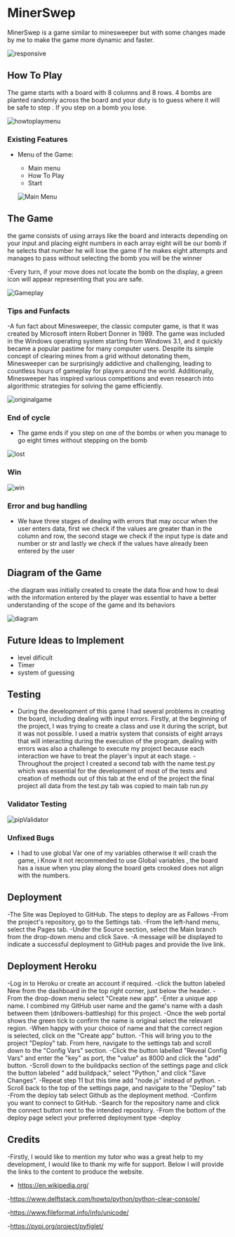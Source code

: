 # MinerSwep
 
MinerSwep is a game similar to minesweeper but with some changes made by me to make the game more dynamic and faster.

![responsive]()

## How To Play

 The game starts with a board with 8 columns and 8 rows. 4 bombs are planted randomly across the board and your duty is to guess where it will be safe to step . If you step on a bomb you lose.

 ![howtoplaymenu](https://github.com/dhardi/minerswep/blob/main/assets/images/howtoplay.PNG)

### Existing Features
  
- Menu of the Game:
  - Main menu
  - How To Play
  - Start

  ![Main Menu](https://github.com/dhardi/minerswep/blob/main/assets/images/menu_game.PNG)

## The Game 
  the game consists of using arrays like the board and interacts depending on your input and placing eight numbers in each array eight will be our bomb if he selects that number he will lose the game if he makes eight attempts and manages to pass without selecting the bomb you will be the winner
   
 -Every turn, if your move does not locate the bomb on the display, a green icon will appear representing that you are safe.
 
  ![Gameplay](https://github.com/dhardi/minerswep/blob/main/assets/images/turn.PNG)


### Tips and Funfacts
  -A fun fact about Minesweeper, the classic computer game, is that it was created by Microsoft intern Robert Donner in 1989. The game was included in the Windows operating system starting from Windows 3.1, and it quickly became a popular pastime for many computer users. Despite its simple concept of clearing mines from a grid without detonating them, Minesweeper can be surprisingly addictive and challenging, leading to countless hours of gameplay for players around the world. Additionally, Minesweeper has inspired various competitions and even research into algorithmic strategies for solving the game efficiently.

 ![originalgame](https://github.com/dhardi/minerswep/blob/main/assets/images/minesweeper.png)

 ### End of cycle
   - The game ends if you step on one of the bombs or when you manage to go eight times without stepping on the bomb

  ![lost](https://github.com/dhardi/minerswep/blob/main/assets/images/lost.PNG)

  ### Win
   ![win](https://github.com/dhardi/minerswep/blob/main/assets/images/win.PNG)


  ### Error and bug handling
  - We have three stages of dealing with errors that may occur when the user enters data, first we check if the values are greater than in the column and row, the second stage we check if the input type is date and number or str and lastly we check if the values have already been entered by the user

## Diagram of the Game

-the diagram was initially created to create the data flow and how to deal with the information entered by the player was essential to have a better understanding of the scope of the game and its behaviors

![diagram](https://github.com/dhardi/minerswep/blob/main/assets/images/diagram.PNG)

## Future Ideas to Implement 

- level dificult 
- Timer
- system of guessing 
 

## Testing 
- During the development of this game I had several problems in creating the board, including dealing with input errors. Firstly, at the beginning of the project, I was trying to create a class and use it during the script, but it was not possible. I used a matrix system that consists of eight arrays that will interacting during the execution of the program, dealing with errors was also a challenge to execute my project because each interaction we have to treat the player's input at each stage.
-Throughout the project I created a second tab with the name test.py which was essential for the development of most of the tests and creation of methods out of this tab at the end of the project the final project all data from the test.py tab was copied to main tab run.py


### Validator Testing 
![pipValidator](https://github.com/dhardi/minerswep/blob/main/assets/images/validation_errors.PNG)


### Unfixed Bugs
- I had to use global Var one of my variables otherwise it will crash the game, i Know it not recommended to use Global variables , the board has a issue when you play along the board gets crooked does not align with the numbers.



## Deployment 

-The Site was Deployed to GitHub. The steps to deploy are as Fallows
-From the project's repository, go to the Settings tab.
-From the left-hand menu, select the Pages tab.
-Under the Source section, select the Main branch from the drop-down menu and click Save.
-A message will be displayed to indicate a successful deployment to GitHub pages and provide the live link.

## Deployment Heroku

-Log in to Heroku or create an account if required.
-click the button labeled New from the dashboard in the top right corner, just below the header.
-From the drop-down menu select "Create new app".
-Enter a unique app name. I combined my GitHub user name and the game's name with a dash between them (dnlbowers-battleship) for this project.
-Once the web portal shows the green tick to confirm the name is original select the relevant region. 
-When happy with your choice of name and that the correct region is selected, click on the "Create app" button.
-This will bring you to the project "Deploy" tab. From here, navigate to the settings tab and scroll down to the "Config Vars" section.
-Click the button labelled "Reveal Config Vars" and enter the "key" as port, the "value" as 8000 and click the "add" button.
-Scroll down to the buildpacks section of the settings page and click the button labeled " add buildpack," select "Python," and click "Save Changes".
-Repeat step 11 but this time add "node.js" instead of python.
-Scroll back to the top of the settings page, and navigate to the "Deploy" tab
-From the deploy tab select Github as the deployment method.
-Confirm you want to connect to GitHub.
-Search for the repository name and click the connect button next to the intended repository.
-From the bottom of the deploy page select your preferred deployment type
-deploy


## Credits

 -Firstly, I would like to mention my tutor who was a great help to my development, I would like to thank my wife for support. Below I will provide the links to the content to produce the website.

  - https://en.wikipedia.org/

  -https://www.delftstack.com/howto/python/python-clear-console/

  -https://www.fileformat.info/info/unicode/

  -https://pypi.org/project/pyfiglet/